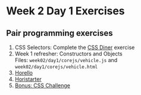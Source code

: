 # Week 2 Day 1 Exercises

## Pair programming exercises

1. CSS Selectors: Complete the [CSS Diner](http://flukeout.github.io/) exercise
1. Week 1 refresher: Constructors and Objects <br>
   Files: `week02/day1/corejs/vehicle.js` and `week02/day1/corejs/vehicle.html`
1. [Horello](5_horello/README.md)
1. [Horistarter](6_horistarter/README.md)
1. [Bonus: CSS Challenge](7_css_challenge/README.md)
